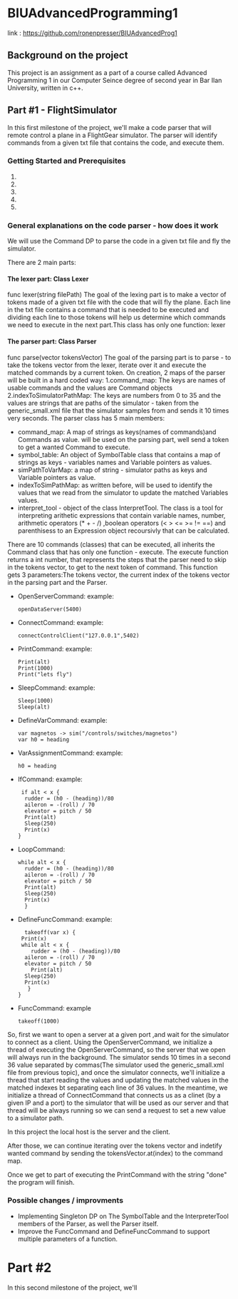 # BIUAdvancedProgramming1

link :
https://github.com/ronenpresser/BIUAdvancedProg1

## Background on the project
This project is an assignment as a part of a course called Advanced Programming 1 in our Computer Seince degree of second year in Bar Ilan University, written in c++.

## Part #1 -  FlightSimulator
In this first milestone of the project, we'll make a code parser that will remote control a plane in a FlightGear simulator.
The parser will identify commands from a given txt file that contains the code, and execute them.

### Getting Started and Prerequisites
1.
2.
3.
4.
5.

### General explanations on the code parser - how does it work
We will use the Command DP to parse the code in a given txt file and fly the simulator.

There are 2 main parts:

#### The lexer part: Class Lexer 
func lexer(string filePath)
The goal of the lexing part is to make a vector of tokens made of a given txt file with the code that will fly the plane.
Each line in the txt file contains a command that is needed to be executed and dividing each line to those tokens will help us determine which commands we need to execute in the next part.This class has only one function: lexer

#### The parser part: Class Parser 
func parse(vector<string> tokensVector)
The goal of the parsing part is to parse - to take the tokens vector from the lexer, iterate over it and execute the matched commands by a current token.
On creation, 2 maps of the parser will be built in a hard coded way:
  1.command_map:
    The keys are names of usable commands and the values are Command objects
  2.indexToSimulatorPathMap:
    The keys are numbers from 0 to 35 and the values are strings that are paths of the simulator - taken from the generic_small.xml
    file that the simulator samples from and sends it 10 times very seconds.
The parser class has 5 main members:
* command_map: 
  A map of strings as keys(names of commands)and Commands as value. will be used on the parsing part, well send a token to get a wanted     Command to execute.
* symbol_table:
  An object of SymbolTable class that contains a map of strings as keys - variables names and Variable pointers as values.
* simPathToVarMap:
  a map of string - simulator paths as keys and Variable pointers as value.
* indexToSimPathMap:
  as written before, will be used to identify the values that we read from the simulator to update the matched Variables values.
* interpret_tool - object of the class InterpretTool. The class is a tool for interpreting arithetic expressions that contain
  variable names, number, arithmetic operators (* + - /) ,boolean operators (< > <= >= != ==) and parenthisess to an Expression
  object recoursivly that can be calculated.
  
There are 10 commands (classes) that can be executed, all inherits the Command class that has only one function - execute.
The execute function returns a int number, that represents the steps that the parser need to skip in the tokens vector, to get to the next token of command.
This function gets 3 parameters:The tokens vector, the current index of the tokens vector in the parsing part and the Parser.

* OpenServerCommand:
  example:
  ```
  openDataServer(5400)
  ```
* ConnectCommand:
  example:
  ```
  connectControlClient("127.0.0.1",5402)
  ```
* PrintCommand:
  example:
  ```
  Print(alt)
  Print(1000)
  Print("lets fly")
  ```
* SleepCommand:
  example:
  ```
  Sleep(1000)
  Sleep(alt)
  ```
* DefineVarCommand:
  example:
  ```
  var magnetos -> sim("/controls/switches/magnetos")
  var h0 = heading
  ```
* VarAssignmentCommand:
  example:
  ```
  h0 = heading
  ```
* IfCommand:
  example:
  ```
   if alt < x {
    rudder = (h0 - (heading))/80
    aileron = -(roll) / 70
    elevator = pitch / 50
    Print(alt)
    Sleep(250)
    Print(x)
  }
  ```
 
* LoopCommand:
  
  ```
  while alt < x {
    rudder = (h0 - (heading))/80
    aileron = -(roll) / 70
    elevator = pitch / 50
    Print(alt)
    Sleep(250)
    Print(x)
    }
  ```
* DefineFuncCommand:
  example:
  ```
    takeoff(var x) {
   Print(x)
   while alt < x {
      rudder = (h0 - (heading))/80
    aileron = -(roll) / 70
    elevator = pitch / 50
      Print(alt)
    Sleep(250)
    Print(x)
     }
  }
  ```
* FuncCommand:
  example
  ```
  takeoff(1000)
  ```

So, first we want to open a server at a given port ,and wait for the simulator to connect as a client. Using the OpenServerCommand,
we initialize a thread of executing the OpenServerCommand, so the server that we open will always run in the background.
The simulator sends 10 times in a second 36 value separated by commas(The simulator used the generic_small.xml file from previous topic), and once the simulator connects, we'll initialize a thread that start reading the values and updating the matched values in the matched indexes bt separating each line of 36 values. 
In the meantime, we initialize a thread of ConnectCommand that connects us as a clinet (by a given IP and a port) to the simulator that will be used as our server and that thread will be always running so we can send a request to set a new value to a simulator path.

In this project the local host is the server and the client.

After those, we can continue iterating over the tokens vector and indetify wanted command by sending the tokensVector.at(index)
to the command map.

Once we get to part of executing the PrintCommand with the string "done" the program will finish.

### Possible changes / improvments

* Implementing Singleton DP on The SymbolTable and the InterpreterTool members of the Parser,
  as well the Parser itself.
* Improve the FuncCommand and DefineFuncCommand to support multiple parameters of a function.




# Part #2
In this second milestone of the project, we'll

